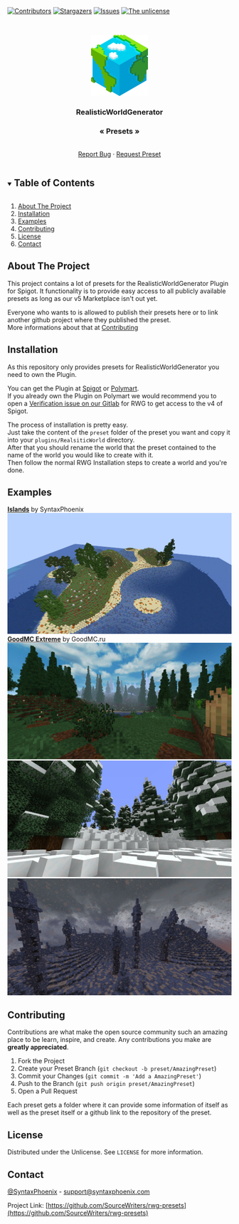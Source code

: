 <!--
*** Thanks for checking out the Best-README-Template. If you have a suggestion
*** that would make this better, please fork the RealisticWorldGenerator Presets and create a pull request
*** or simply open an issue with the tag "enhancement".
*** Thanks again! Now go create something AMAZING! :D
***
***
***
*** To avoid retyping too much info. Do a search and replace for the following:
*** SourceWriters, RealisticWorldGenerator Presets, twitter_handle, email, RealisticWorldGenerator Presets, project_description
-->



<!-- PROJECT SHIELDS -->
<!--
*** I'm using markdown "reference style" links for readability.
*** Reference links are enclosed in brackets [ ] instead of parentheses ( ).
*** See the bottom of this document for the declaration of the reference variables
*** for contributors-url, forks-url, etc. This is an optional, concise syntax you may use.
*** https://www.markdownguide.org/basic-syntax/#reference-style-links
-->
[![Contributors][contributors-shield]][contributors-url]
[![Stargazers][stars-shield]][stars-url]
[![Issues][issues-shield]][issues-url]
[![The unlicense][license-shield]][license-url]



<!-- PROJECT LOGO -->
<br />
<p align="center">
  <a href="https://github.com/SourceWriters/rwg-presets">
    <img src="images/logo.png" alt="Logo" width="128" height="138">
  </a>

  <h3 align="center">RealisticWorldGenerator</h3>
  <h3 align="center">« Presets »</h3>

  <p align="center">
    <!-- TODO: project_description -->
    <br />
    <a href="https://github.com/SourceWriters/rwg-presets/issues/new?labels=bug&title=[Repository]%20Bug%20found">Report Bug</a>
    ·
    <a href="https://github.com/SourceWriters/rwg-presets/issues/new?labels=enhancement&title=Preset%20request">Request Preset</a>
  </p>
</p>



<!-- TABLE OF CONTENTS -->
<details open="open">
  <summary><h2 style="display: inline-block">Table of Contents</h2></summary>
  <ol>
    <li><a href="#about-the-project">About The Project</a></li>
    <li><a href="#installation">Installation</a></li>
    <li><a href="#examples">Examples</a></li>
    <li><a href="#contributing">Contributing</a></li>
    <li><a href="#license">License</a></li>
    <li><a href="#contact">Contact</a></li>
  </ol>
</details>


<!-- GETTING STARTED -->
## About The Project
This project contains a lot of presets for the RealisticWorldGenerator Plugin for Spigot. It functionality is to provide easy access to all publicly available presets as long as our v5 Marketplace isn't out yet. 

Everyone who wants to is allowed to publish their presets here or to link another github project where they published the preset. <br />
More informations about that at <a href="#constributing">Contributing</a>

<!-- INSTALLATION -->
## Installation
As this repository only provides presets for RealisticWorldGenerator you need to own the Plugin.

You can get the Plugin at [Spigot][rwg-spigot-url] or [Polymart][rwg-polymart-url]. <br />
If you already own the Plugin on Polymart we would recommend you to open a [Verification issue on our Gitlab][rwg-issue-url] for RWG to get access to the v4 of Spigot.

The process of installation is pretty easy. <br />
Just take the content of the `preset` folder of the preset you want and copy it into your `plugins/RealsiticWorld` directory. <br />
After that you should rename the world that the preset contained to the name of the world you would like to create with it. <br />
Then follow the normal RWG Installation steps to create a world and you're done.

<!-- CONTRIBUTING -->
## Examples

[**Islands**][preset-islands] by SyntaxPhoenix
<br />
<img src="Islands/images/Island.jpg">
<br />
[**GoodMC Extreme**][preset-goodmc] by GoodMC.ru
<br />
<img src="GoodMCExtreme/images/Taiga.jpg" />
<br />
<img src="GoodMCExtreme/images/SnowyTaiga.jpg" />
<br />
<img src="GoodMCExtreme/images/IceSpikes.jpg" />
<br />

<!-- CONTRIBUTING -->
## Contributing

Contributions are what make the open source community such an amazing place to be learn, inspire, and create. Any contributions you make are **greatly appreciated**.

1. Fork the Project
2. Create your Preset Branch (`git checkout -b preset/AmazingPreset`)
3. Commit your Changes (`git commit -m 'Add a AmazingPreset'`)
4. Push to the Branch (`git push origin preset/AmazingPreset`)
5. Open a Pull Request

Each preset gets a folder where it can provide some information of itself as well as the preset itself or a github link to the repository of the preset.


<!-- LICENSE -->
## License

Distributed under the Unlicense. See `LICENSE` for more information.



<!-- CONTACT -->
## Contact

[@SyntaxPhoenix](https://twitter.com/SyntaxPhoenix) - support@syntaxphoenix.com

Project Link: [https://github.com/SourceWriters/rwg-presets](https://github.com/SourceWriters/rwg-presets)





<!-- MARKDOWN LINKS & IMAGES -->
<!-- https://www.markdownguide.org/basic-syntax/#reference-style-links -->
[contributors-shield]: https://img.shields.io/github/contributors/SourceWriters/rwg-presets.svg?style=flat-square
[contributors-url]: https://github.com/SourceWriters/rwg-presets/graphs/contributors
[stars-shield]: https://img.shields.io/github/stars/SourceWriters/rwg-presets.svg?style=flat-square
[stars-url]: https://github.com/SourceWriters/rwg-presets/stargazers
[issues-shield]: https://img.shields.io/github/issues/SourceWriters/rwg-presets.svg?style=flat-square
[issues-url]: https://github.com/SourceWriters/rwg-presets/issues
[license-shield]: https://img.shields.io/github/license/SourceWriters/rwg-presets.svg?style=flat-square
[license-url]: https://github.com/SourceWriters/rwg-presets/blob/master/LICENSE

[rwg-issue-url]: https://gitlab.com/SyntaxPhoenix/RealisticWorldApi/-/issues
[rwg-spigot-url]: https://www.spigotmc.org/resources/1-8-1-16-5-realisticworldgenerator.15905/
[rwg-polymart-url]: https://polymart.org/resource/realistic-world-generator.124/

[preset-goodmc]: https://github.com/SourceWriters/rwg-presets/tree/master/GoodMCExtreme
[preset-Islands]: https://github.com/SourceWriters/rwg-presets/tree/master/Islands

